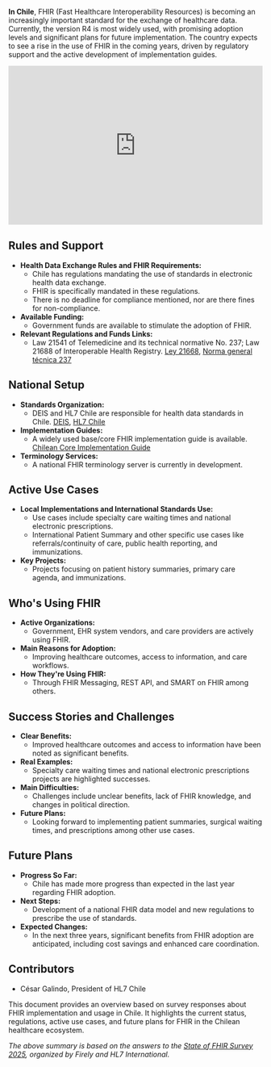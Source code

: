 **In Chile**, FHIR (Fast Healthcare Interoperability Resources) is becoming an increasingly important standard for the exchange of healthcare data. Currently, the version R4 is most widely used, with promising adoption levels and significant plans for future implementation. The country expects to see a rise in the use of FHIR in the coming years, driven by regulatory support and the active development of implementation guides.

<iframe width="100%" height="315" src="https://www.youtube.com/embed/byyUaJew8jo?si=yAznWUZbNCRgzxum" title="YouTube video player" frameborder="0" allow="accelerometer; autoplay; clipboard-write; encrypted-media; gyroscope; picture-in-picture; web-share" referrerpolicy="strict-origin-when-cross-origin" allowfullscreen></iframe>

## Rules and Support
- **Health Data Exchange Rules and FHIR Requirements:**
  - Chile has regulations mandating the use of standards in electronic health data exchange.
  - FHIR is specifically mandated in these regulations.
  - There is no deadline for compliance mentioned, nor are there fines for non-compliance.
- **Available Funding:**
  - Government funds are available to stimulate the adoption of FHIR.
- **Relevant Regulations and Funds Links:**
  - Law 21541 of Telemedicine and its technical normative No. 237; Law 21688 of Interoperable Health Registry. [Ley 21668](https://www.bcn.cl/leychile/navegar?idNorma=1203827), [Norma general técnica 237](https://portalsaluddigital.minsal.cl/wp-content/uploads/2025/01/2025.01.06_NORMA-TECNICA-PRESTACIONES-DE-SALUD-A-DISTANCIA-Y-TELEMEDICINA.pdf)

## National Setup
- **Standards Organization:**
  - DEIS and HL7 Chile are responsible for health data standards in Chile. [DEIS](https://deis.minsal.cl/), [HL7 Chile](https://hl7chile.cl/)
- **Implementation Guides:**
  - A widely used base/core FHIR implementation guide is available. [Chilean Core Implementation Guide](https://build.fhir.org/ig/HL7Chile/clcore_ig/)
- **Terminology Services:**
  - A national FHIR terminology server is currently in development.

## Active Use Cases
- **Local Implementations and International Standards Use:**
  - Use cases include specialty care waiting times and national electronic prescriptions.
  - International Patient Summary and other specific use cases like referrals/continuity of care, public health reporting, and immunizations.
- **Key Projects:**
  - Projects focusing on patient history summaries, primary care agenda, and immunizations.

## Who's Using FHIR
- **Active Organizations:**
  - Government, EHR system vendors, and care providers are actively using FHIR.
- **Main Reasons for Adoption:**
  - Improving healthcare outcomes, access to information, and care workflows.
- **How They're Using FHIR:**
  - Through FHIR Messaging, REST API, and SMART on FHIR among others.

## Success Stories and Challenges
- **Clear Benefits:**
  - Improved healthcare outcomes and access to information have been noted as significant benefits.
- **Real Examples:**
  - Specialty care waiting times and national electronic prescriptions projects are highlighted successes.
- **Main Difficulties:**
  - Challenges include unclear benefits, lack of FHIR knowledge, and changes in political direction.
- **Future Plans:**
  - Looking forward to implementing patient summaries, surgical waiting times, and prescriptions among other use cases.

## Future Plans
- **Progress So Far:**
  - Chile has made more progress than expected in the last year regarding FHIR adoption.
- **Next Steps:**
  - Development of a national FHIR data model and new regulations to prescribe the use of standards.
- **Expected Changes:**
  - In the next three years, significant benefits from FHIR adoption are anticipated, including cost savings and enhanced care coordination.

## Contributors
- César Galindo, President of HL7 Chile

This document provides an overview based on survey responses about FHIR implementation and usage in Chile. It highlights the current status, regulations, active use cases, and future plans for FHIR in the Chilean healthcare ecosystem.

*The above summary is based on the answers to the [State of FHIR Survey 2025](https://fire.ly/blog/the-state-of-fhir-in-2025/), organized by Firely and HL7 International.*